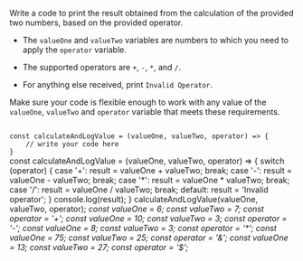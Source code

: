 Write a code to print the result obtained from the calculation of the provided two numbers, based on the provided operator. 

* The `valueOne` and `valueTwo` variables are numbers to which you need to apply the `operator` variable. 

* The supported operators are `+`, `-`, `*`, and `/`. 

* For anything else received, print `Invalid Operator`. 

Make sure your code is flexible enough to work with any value of the `valueOne`, `valueTwo` and `operator` variable that meets these requirements.

<codeblock language="javascript" type="exercise" testMode="multipleInput">
<code>
const calculateAndLogValue = (valueOne, valueTwo, operator) => {
	// write your code here
}
</code>

<solution>
const calculateAndLogValue = (valueOne, valueTwo, operator) => {
  switch (operator) {
      case '+':
        result = valueOne + valueTwo;
        break;
      case '-':
        result = valueOne - valueTwo;
        break;
      case '*':
        result = valueOne * valueTwo;
        break;
      case '/':
        result = valueOne / valueTwo;
        break;
      default:
        result = 'Invalid operator';
  }
  console.log(result);
}
</solution>
<testcases>
<caller>
calculateAndLogValue(valueOne, valueTwo, operator);
</caller>
<testcase>
<i>
const valueOne = 6;
const valueTwo = 7;
const operator = '+';
</i>
</testcase>
<testcase>
<i>
const valueOne = 10;
const valueTwo = 3;
const operator = '-';
</i>
</testcase>
<testcase>
<i>
const valueOne = 8;
const valueTwo = 3;
const operator = '*';
</i>
</testcase>
<testcase>
<i>
const valueOne = 75;
const valueTwo = 25;
const operator = '&';
</i>
</testcase>
<testcase>
<i>
const valueOne = 13;
const valueTwo = 27;
const operator = '$';
</i>
</testcase>
</testcases>
</codeblock>
